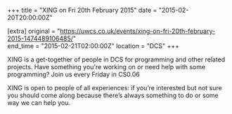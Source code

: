 +++
title = "XING on Fri 20th February 2015"
date = "2015-02-20T20:00:00Z"

[extra]
original = "https://uwcs.co.uk/events/xing-on-fri-20th-february-2015-1474489106485/"    
end_time = "2015-02-21T02:00:00Z"
location = "DCS"
+++

XING is a get-together of people in DCS for programming and other related projects. Have something you're working on or need help with some programming? Join us every Friday in CS0.06

XING is open to people of all experiences: if you’re interested but not sure you should come along because there’s always something to do or some way we can help you.

